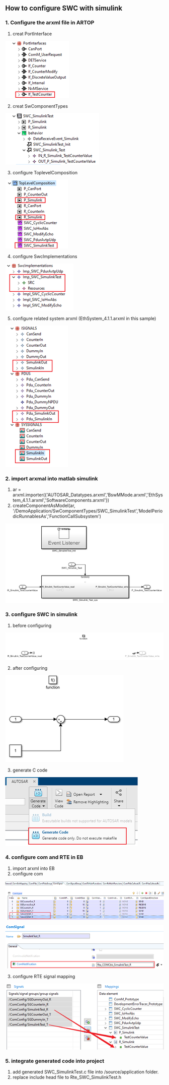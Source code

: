 ## How to configure SWC with simulink

### 1. Configure the arxml file in ARTOP

1. creat PortInterface

![image-20210715165948350](https://github.com/Carlos-zhang-007/TEST_Git/blob/test_md/pic/image-20210715165948350.png)

2. creat SwComponentTypes

![image-20210716093116393](\pic\image-20210716093116393.png)

3. configure ToplevelComposition

![image-20210716093323451](\pic\image-20210716093323451.png)

4. configure SwcImplementations

![image-20210716093517275](\pic\image-20210716093517275.png)

5. configure related system arxml (EthSystem_4.1.1.arxml in this sample)

![image-20210716094016261](\pic\image-20210716094016261.png)



### 2. import arxmal into matlab simulink

1. ar = arxml.importer({'AUTOSAR_Datatypes.arxml','BswMMode.arxml','EthSystem_4.1.1.arxml','SoftwareComponents.arxml'})
2. createComponentAsModel(ar, '/DemoApplication/SwComponentTypes/SWC_SimulinkTest','ModelPeriodicRunnablesAs','FunctionCallSubsystem')

![image-20210716094432877](\pic\image-20210716094432877.png)

### 3. configure SWC in simulink

1. before configuring

![image-20210716094828113](\pic\image-20210716094828113.png)

2. after configuring

![image-20210716094959616](\pic\image-20210716094959616.png)

3. generate C code

![image-20210716095221521](\pic\image-20210716095221521.png)



### 4. configure com and RTE in EB

1. import arxml into EB
2. configure com

![image-20210716101759021](\pic\image-20210716101759021.png)

![image-20210716102826420](\pic\image-20210716102826420.png)

3. configure RTE signal mapping

![image-20210716102209527](\pic\image-20210716102209527.png)



### 5. integrate generated code into project

1. add generated SWC_SimulinkTest.c  file into /source/application folder.
2. replace include head file to Rte_SWC_SimulinkTest.h

